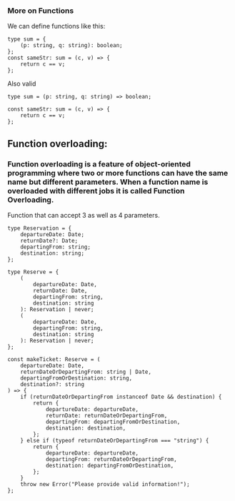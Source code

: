### More on Functions

We can define functions like this:

```
type sum = {
	(p: string, q: string): boolean;
};
const sameStr: sum = (c, v) => {
	return c == v;
};
```

Also valid

```
type sum = (p: string, q: string) => boolean;

const sameStr: sum = (c, v) => {
	return c == v;
};
```

## Function overloading:

### Function overloading is a feature of object-oriented programming where two or more functions can have the same name but different parameters. When a function name is overloaded with different jobs it is called Function Overloading.

Function that can accept 3 as well as 4 parameters.

```
type Reservation = {
	departureDate: Date;
	returnDate?: Date;
	departingFrom: string;
	destination: string;
};

type Reserve = {
	(
		departureDate: Date,
		returnDate: Date,
		departingFrom: string,
		destination: string
	): Reservation | never;
	(
		departureDate: Date,
		departingFrom: string,
		destination: string
	): Reservation | never;
};

const makeTicket: Reserve = (
	departureDate: Date,
	returnDateOrDepartingFrom: string | Date,
	departingFromOrDestination: string,
	destination?: string
) => {
	if (returnDateOrDepartingFrom instanceof Date && destination) {
		return {
			departureDate: departureDate,
			returnDate: returnDateOrDepartingFrom,
			departingFrom: departingFromOrDestination,
			destination: destination,
		};
	} else if (typeof returnDateOrDepartingFrom === "string") {
		return {
			departureDate: departureDate,
			departingFrom: returnDateOrDepartingFrom,
			destination: departingFromOrDestination,
		};
	}
	throw new Error("Please provide valid information!");
};

```
